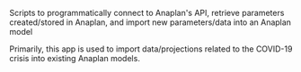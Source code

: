 Scripts to programmatically connect to Anaplan's API, retrieve parameters created/stored in Anaplan, and import new parameters/data into an Anaplan model

Primarily, this app is used to import data/projections related to the COVID-19 crisis into existing Anaplan models.
